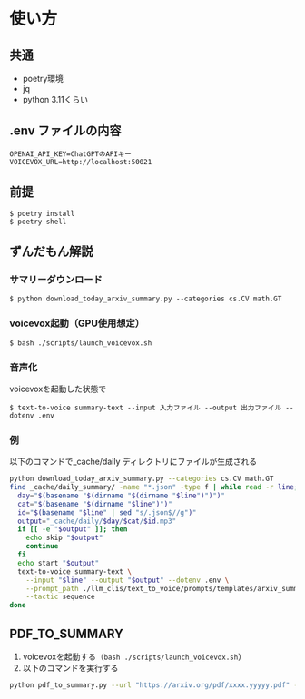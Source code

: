 # 使い方
## 共通
* poetry環境
* jq
* python 3.11くらい

## .env ファイルの内容
```
OPENAI_API_KEY=ChatGPTのAPIキー
VOICEVOX_URL=http://localhost:50021
```

## 前提
```
$ poetry install
$ poetry shell
```

## ずんだもん解説
### サマリーダウンロード
```
$ python download_today_arxiv_summary.py --categories cs.CV math.GT
```

### voicevox起動（GPU使用想定）
```
$ bash ./scripts/launch_voicevox.sh
```

### 音声化
voicevoxを起動した状態で
```
$ text-to-voice summary-text --input 入力ファイル --output 出力ファイル --dotenv .env
```

### 例
以下のコマンドで_cache/daily ディレクトリにファイルが生成される

```bash
python download_today_arxiv_summary.py --categories cs.CV math.GT
find _cache/daily_summary/ -name "*.json" -type f | while read -r line; do
  day="$(basename "$(dirname "$(dirname "$line")")")"
  cat="$(basename "$(dirname "$line")")"
  id="$(basename "$line" | sed "s/.json$//g")"
  output="_cache/daily/$day/$cat/$id.mp3"
  if [[ -e "$output" ]]; then
    echo skip "$output"
    continue
  fi
  echo start "$output"
  text-to-voice summary-text \
    --input "$line" --output "$output" --dotenv .env \
    --prompt_path ./llm_clis/text_to_voice/prompts/templates/arxiv_summary_v2.j2 \
    --tactic sequence
done
```


## PDF_TO_SUMMARY
1. voicevoxを起動する（`bash ./scripts/launch_voicevox.sh`）
2. 以下のコマンドを実行する
```bash
python pdf_to_summary.py --url "https://arxiv.org/pdf/xxxx.yyyyy.pdf" --output _output --voicevox_url http://localhost:50021
```